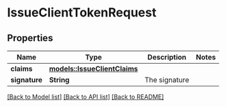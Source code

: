 # IssueClientTokenRequest

## Properties

Name | Type | Description | Notes
------------ | ------------- | ------------- | -------------
**claims** | [**models::IssueClientClaims**](IssueClientClaims.md) |  | 
**signature** | **String** | The signature | 

[[Back to Model list]](../README.md#documentation-for-models) [[Back to API list]](../README.md#documentation-for-api-endpoints) [[Back to README]](../README.md)


